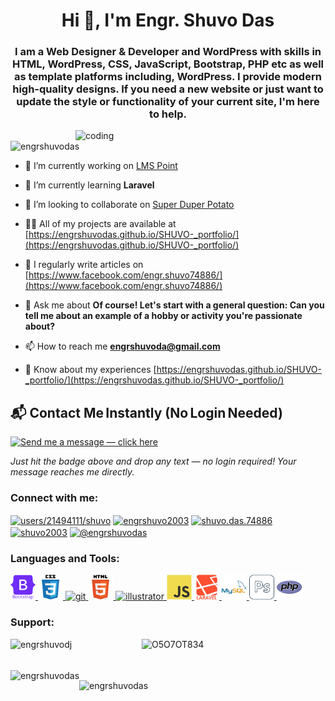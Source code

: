 <h1 align="center">Hi 👋, I'm Engr. Shuvo Das</h1>
<h3 align="center">I am a Web Designer & Developer and WordPress with skills in HTML, WordPress, CSS, JavaScript, Bootstrap, PHP etc as well as template platforms including, WordPress. I provide modern high-quality designs. If you need a new website or just want to update the style or functionality of your current site, I'm here to help.</h3>
<img src="https://user-images.githubusercontent.com/55389276/140866485-8fb1c876-9a8f-4d6a-98dc-08c4981eaf70.gif" alt="coding" width="400px" align="right">

<p align="left"> <img src="https://komarev.com/ghpvc/?username=engrshuvodas&label=Profile%20views&color=0e75b6&style=flat" alt="engrshuvodas" /> </p>

- 🔭 I’m currently working on [LMS Point](https://engrshuvodas.github.io/LMS-POINT/)

- 🌱 I’m currently learning **Laravel**

- 👯 I’m looking to collaborate on [Super Duper Potato](https://engrshuvodas.github.io/Super-Duper-Potato/)

- 👨‍💻 All of my projects are available at [https://engrshuvodas.github.io/SHUVO-_portfolio/](https://engrshuvodas.github.io/SHUVO-_portfolio/)

- 📝 I regularly write articles on [https://www.facebook.com/engr.shuvo74886/](https://www.facebook.com/engr.shuvo74886/)

- 💬 Ask me about **Of course! Let's start with a general question: Can you tell me about an example of a hobby or activity you're passionate about?**

- 📫 How to reach me **engrshuvoda@gmail.com**

- 📄 Know about my experiences [https://engrshuvodas.github.io/SHUVO-_portfolio/](https://engrshuvodas.github.io/SHUVO-_portfolio/)

## 📬 Contact Me Instantly (No Login Needed)

[![Send me a message — click here](https://img.shields.io/badge/Send%20me%20a%20message-Click%20Here-brightgreen?style=for-the-badge)](https://engrshuvodas.github.io/Submit-Text-to-Shuvo/)

*Just hit the badge above and drop any text — no login required! Your message reaches me directly.*

<h3 align="left">Connect with me:</h3>
<p align="left">
<a href="https://stackoverflow.com/users/21494111/shuvo" target="blank"><img align="center" src="https://raw.githubusercontent.com/rahuldkjain/github-profile-readme-generator/master/src/images/icons/Social/stack-overflow.svg" alt="users/21494111/shuvo" height="30" width="40" /></a>
<a href="https://fb.com/engrshuvo2003" target="blank"><img align="center" src="https://raw.githubusercontent.com/rahuldkjain/github-profile-readme-generator/master/src/images/icons/Social/facebook.svg" alt="engrshuvo2003" height="30" width="40" /></a>
<a href="https://instagram.com/shuvo.das.74886" target="blank"><img align="center" src="https://raw.githubusercontent.com/rahuldkjain/github-profile-readme-generator/master/src/images/icons/Social/instagram.svg" alt="shuvo.das.74886" height="30" width="40" /></a>
<a href="https://dribbble.com/shuvo2003/about" target="blank"><img align="center" src="https://raw.githubusercontent.com/rahuldkjain/github-profile-readme-generator/master/src/images/icons/Social/dribbble.svg" alt="shuvo2003" height="30" width="40" /></a>
<a href="https://www.youtube.com/channel/UCEJ0R871tF2PLT27q9azYWg" target="blank"><img align="center" src="https://raw.githubusercontent.com/rahuldkjain/github-profile-readme-generator/master/src/images/icons/Social/youtube.svg" alt="@engrshuvodas" height="30" width="40" /></a>
</p>

<h3 align="left">Languages and Tools:</h3>
<p align="left"> <a href="https://getbootstrap.com" target="_blank" rel="noreferrer"> <img src="https://raw.githubusercontent.com/devicons/devicon/master/icons/bootstrap/bootstrap-plain-wordmark.svg" alt="bootstrap" width="40" height="40"/> </a> <a href="https://www.w3schools.com/css/" target="_blank" rel="noreferrer"> <img src="https://raw.githubusercontent.com/devicons/devicon/master/icons/css3/css3-original-wordmark.svg" alt="css3" width="40" height="40"/> </a> <a href="https://git-scm.com/" target="_blank" rel="noreferrer"> <img src="https://www.vectorlogo.zone/logos/git-scm/git-scm-icon.svg" alt="git" width="40" height="40"/> </a> <a href="https://www.w3.org/html/" target="_blank" rel="noreferrer"> <img src="https://raw.githubusercontent.com/devicons/devicon/master/icons/html5/html5-original-wordmark.svg" alt="html5" width="40" height="40"/> </a> <a href="https://www.adobe.com/in/products/illustrator.html" target="_blank" rel="noreferrer"> <img src="https://www.vectorlogo.zone/logos/adobe_illustrator/adobe_illustrator-icon.svg" alt="illustrator" width="40" height="40"/> </a> <a href="https://developer.mozilla.org/en-US/docs/Web/JavaScript" target="_blank" rel="noreferrer"> <img src="https://raw.githubusercontent.com/devicons/devicon/master/icons/javascript/javascript-original.svg" alt="javascript" width="40" height="40"/> </a> <a href="https://laravel.com/" target="_blank" rel="noreferrer"> <img src="https://raw.githubusercontent.com/devicons/devicon/master/icons/laravel/laravel-plain-wordmark.svg" alt="laravel" width="40" height="40"/> </a> <a href="https://www.mysql.com/" target="_blank" rel="noreferrer"> <img src="https://raw.githubusercontent.com/devicons/devicon/master/icons/mysql/mysql-original-wordmark.svg" alt="mysql" width="40" height="40"/> </a> <a href="https://www.photoshop.com/en" target="_blank" rel="noreferrer"> <img src="https://raw.githubusercontent.com/devicons/devicon/master/icons/photoshop/photoshop-line.svg" alt="photoshop" width="40" height="40"/> </a> <a href="https://www.php.net" target="_blank" rel="noreferrer"> <img src="https://raw.githubusercontent.com/devicons/devicon/master/icons/php/php-original.svg" alt="php" width="40" height="40"/> </a> </p>

<h3 align="left">Support:</h3>
<p><a href="https://www.buymeacoffee.com/engrshuvodj"> <img align="left" src="https://cdn.buymeacoffee.com/buttons/v2/default-yellow.png" height="50" width="210" alt="engrshuvodj" /></a><a href="https://ko-fi.com/O5O7OT834"> <img align="left" src="https://cdn.ko-fi.com/cdn/kofi3.png?v=3" height="50" width="210" alt="O5O7OT834" /></a></p><br><br>

<p><img align="left" src="https://github-readme-stats.vercel.app/api/top-langs?username=engrshuvodas&show_icons=true&locale=en&layout=compact" alt="engrshuvodas" /></p>

<p>&nbsp;<img align="center" src="https://github-readme-stats.vercel.app/api?username=engrshuvodas&show_icons=true&locale=en" alt="engrshuvodas" /></p>
